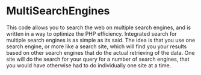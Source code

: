 # MultiSearchEngines
This code allows you to search the web on multiple search engines, and is written in a way to optimize the PHP efficiency.
Integrated search for multiple search engines is as simple as its said. The idea is that you use one search engine, or more like a search site, which will find you your results based on other search engines that do the actual retrieving of the data. One site will do the search for your query for a number of search engines, that you would have otherwise had to do individually one site at a time.

